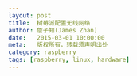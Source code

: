 ```yaml
---
layout: post
title:  树莓派配置无线网络
author: 詹子知(James Zhan)
date:   2015-03-01 10:00:00
meta:   版权所有，转载须声明出处
category: raspberry
tags: [raspberry, linux, hardware]
---
```


